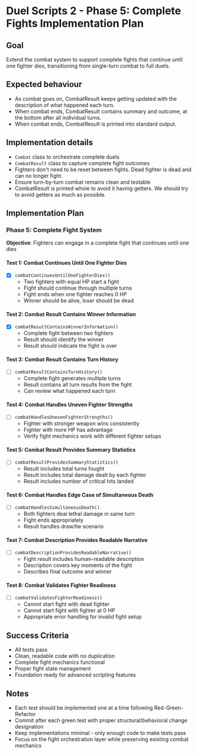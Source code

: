 # Duel Scripts 2 - Phase 5: Complete Fights Implementation Plan

## Goal
Extend the combat system to support complete fights that continue until one fighter dies, transitioning from single-turn combat to full duels.

## Expected behaviour
- As combat goes on, CombatResult keeps getting updated with the description of what happened each turn.
- When combat ends, CombatResult contains summary and outcome, at the bottom after all individual turns.
- When combat ends, CombatResult is printed into standard output.

## Implementation details
- `Combat` class to orchestrate complete duels
- `CombatResult` class to capture complete fight outcomes
- Fighters don't need to be reset between fights. Dead fighter is dead and can no longer fight.
- Ensure turn-by-turn combat remains clean and testable
- CombatResult is printed whole to avoid it having getters. We should try to avoid getters as much as possible.

## Implementation Plan

### Phase 5: Complete Fight System
**Objective**: Fighters can engage in a complete fight that continues until one dies

#### Test 1: Combat Continues Until One Fighter Dies
- [x] `combatContinuesUntilOneFighterDies()`
  - Two fighters with equal HP start a fight
  - Fight should continue through multiple turns
  - Fight ends when one fighter reaches 0 HP
  - Winner should be alive, loser should be dead

#### Test 2: Combat Result Contains Winner Information
- [x] `combatResultContainsWinnerInformation()`
  - Complete fight between two fighters
  - Result should identify the winner
  - Result should indicate the fight is over

#### Test 3: Combat Result Contains Turn History
- [ ] `combatResultContainsTurnHistory()`
  - Complete fight generates multiple turns
  - Result contains all turn results from the fight
  - Can review what happened each turn

#### Test 4: Combat Handles Uneven Fighter Strengths
- [ ] `combatHandlesUnevenFighterStrengths()`
  - Fighter with stronger weapon wins consistently
  - Fighter with more HP has advantage
  - Verify fight mechanics work with different fighter setups

#### Test 5: Combat Result Provides Summary Statistics
- [ ] `combatResultProvidesSummaryStatistics()`
  - Result includes total turns fought
  - Result includes total damage dealt by each fighter
  - Result includes number of critical hits landed

#### Test 6: Combat Handles Edge Case of Simultaneous Death
- [ ] `combatHandlesSimultaneousDeath()`
  - Both fighters deal lethal damage in same turn
  - Fight ends appropriately
  - Result handles draw/tie scenario

#### Test 7: Combat Description Provides Readable Narrative
- [ ] `combatDescriptionProvidesReadableNarrative()`
  - Fight result includes human-readable description
  - Description covers key moments of the fight
  - Describes final outcome and winner

#### Test 8: Combat Validates Fighter Readiness
- [ ] `combatValidatesFighterReadiness()`
  - Cannot start fight with dead fighter
  - Cannot start fight with fighter at 0 HP
  - Appropriate error handling for invalid fight setup

## Success Criteria
- All tests pass
- Clean, readable code with no duplication
- Complete fight mechanics functional
- Proper fight state management
- Foundation ready for advanced scripting features

## Notes
- Each test should be implemented one at a time following Red-Green-Refactor
- Commit after each green test with proper structural/behavioral change designation
- Keep implementations minimal - only enough code to make tests pass
- Focus on the fight orchestration layer while preserving existing combat mechanics